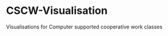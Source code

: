 CSCW-Visualisation
==================

Visualisations for Computer supported cooperative work classes
